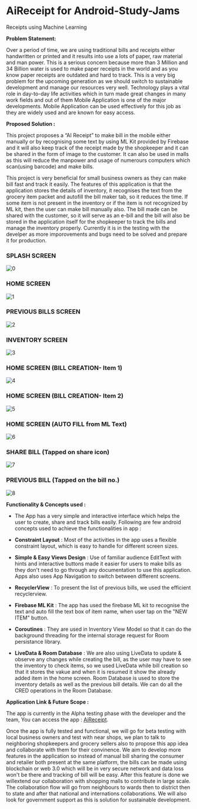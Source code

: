 # AiReceipt for Android-Study-Jams

Receipts using Machine Learning

<b> Problem Statement: </b>

Over a period of time, we are using traditional bills and receipts either handwritten or printed and it results into use a lots of paper, raw material and man power. This is a serious concern because more than 3 Million and 34 Billion water is used to make paper receipts in the world and as you know paper receipts are outdated and hard to track. This is a very big problem for the upcoming generation as we should switch to sustainable development and manage our resources very well.
Technology plays a vital role in day-to-day life activities which in turn made great changes in many work fields and out of them Mobile Application is one of the major developments. Mobile Application can be used effectively for this job as they are widely used and are known for easy access.

<b> Proposed Solution : </b>

This project proposes a “AI Receipt” to make bill in the mobile either manually or by recognising some text by using ML Kit provided by Firebase and it will also keep track of the receipt made by the shopkeeper and it can be shared in the form of image to the customer. It can also be used in malls as this will reduce the manpower and usage of numerours computers which scan(using barcode) and make bills.

This project is very beneficial for small business owners as they can make bill fast and track it easily. The features of this application is that the application stores the details of inventory, it recognises the text from the grocery item packet and autofill the bill maker tab, so it reduces the time. If some item is not present in the inventory or if the item is not recognized by ML kit, then the user can make bill manually also. The bill made can be shared with the customer, so it will serve as an e-bill and the bill will also be stored in the application itself for the shopkeeper to track the bills and manage the inventory properly. Currently it is in the testing with the develper as more imporovements and bugs need to be solved and prepare it for production.

<div> 
    
### SPLASH SCREEN
    
![0](https://user-images.githubusercontent.com/73891260/148679514-be945927-7e68-461c-b07b-520dd6add795.jpeg)
    
### HOME SCREEN
    
![1](https://user-images.githubusercontent.com/73891260/148679528-a9820d50-2b76-465c-8c71-a456a51f4359.jpeg)
    
### PREVIOUS BILLS SCREEN
    
![2](https://user-images.githubusercontent.com/73891260/148679533-5d3b42d4-77cc-44ff-b2d0-028fa176b538.jpeg) 
    
### INVENTORY SCREEN
    
![3](https://user-images.githubusercontent.com/73891260/148679540-c553495e-1d64-44b7-85d8-e2c9eb394ead.jpeg) 
    
### HOME SCREEN (BILL CREATION- Item 1)
        
![4](https://user-images.githubusercontent.com/73891260/148679554-f9c0cd25-a111-4aaa-810f-61154e6a7c16.jpeg) 
     
### HOME SCREEN (BILL CREATION- Item 2)
       
![5](https://user-images.githubusercontent.com/73891260/148679544-a2162654-bb30-4aed-aaa8-4ff342ac867b.jpeg) 
    
### HOME SCREEN (AUTO FILL from ML Text)
    
![6](https://user-images.githubusercontent.com/73891260/148679557-df559492-81bd-41c4-86e4-455d2ececf63.jpeg) 
  
### SHARE BILL (Tapped on share icon)
     
![7](https://user-images.githubusercontent.com/73891260/148679563-d7780812-f7a5-4c9d-8a3b-f535ffb7f5ac.jpeg) 
   
### PREVIOUS BILL (Tapped on the bill no.)
    
![8](https://user-images.githubusercontent.com/73891260/148679567-071094e0-3b4c-48f9-ab8e-c711c853063c.jpeg)

</div>
    	  	
<b> Functionality & Concepts used : </b>

- The App has a very simple and interactive interface which helps the user to create, share and track bills easily. Following are few android concepts used to achieve the functionalities in app : 

- **Constraint Layout** : Most of the activities in the app uses a flexible constraint layout, which is easy to handle for different screen sizes.

- **Simple & Easy Views Design** : Use of familiar audience EditText with hints and interactive buttons made it easier for users to make bills as they don't need to go through any documentation to use this application. Apps also uses App Navigation to switch between different screens.

- **RecyclerView** : To present the list of previous bills, we used the efficient recyclerview.

- **Firebase ML Kit** : The app has used the firebase ML kit to recognise the text and auto fill the text box of item name, when user tap on the "NEW ITEM" button.

- **Coroutines** : They are used in Inventory View Model so that it can do the background threading for the internal storage request for Room persistance library.

- **LiveData & Room Database** : We are also using LiveData to update & observe any changes while creating the bill, as the user may have to see the inventory to check items, so we used LiveData while bill creation so that it stores the vakue and when it is resumed it show the already added item in the home screen. Room Database is used to store the inventory details as well as the previous bill details. We can do all the CRED operations in the Room Database.

<b> Application Link & Future Scope : </b>

The app is currently in the Alpha testing phase with the developer and the team, You can access the app : [AiReceipt](https://drive.google.com/drive/folders/1ABZEsP0auHVeNxjVTHSJmtTz0I-BMAg7?usp=sharing).

Once the app is fully tested and functional, we will go for beta testing with local business owners and test with near shops, we plan to talk to neighboring shopkeepers and grocery sellers also to propose this app idea and collaborate with them for their convinence. We aim to develop more features in the application so instead of manual bill sharing the consumer and retailer both present at the same platform, the bills can be made using blockchain or web 3.0 which will be in very secure network and data loss won't be there and tracking of bill will be easy. After this feature is done we willextend our collaboration with shopping malls to contribute in large scale. The collaboration flow will go from neighbours to wards then to district then to state and after that national and internations collaborations. We will also look for government support as this is solution for sustainable development.
